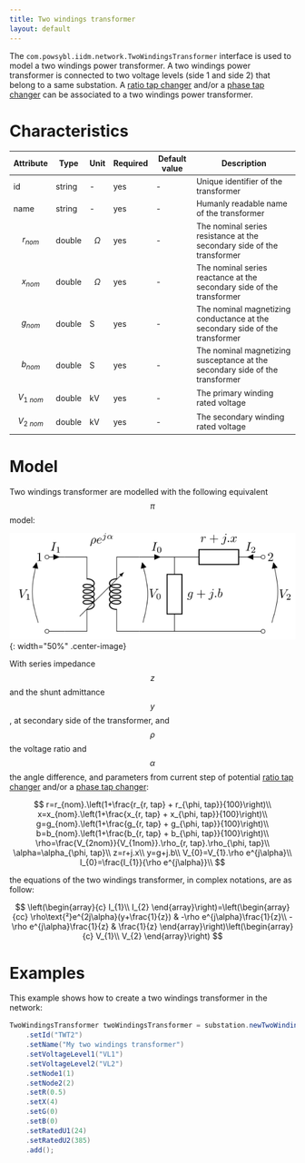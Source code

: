```yaml
---
title: Two windings transformer
layout: default
---
```


The `com.powsybl.iidm.network.TwoWindingsTransformer` interface is used to model a two windings power transformer.
A two windings power transformer is connected to two voltage levels (side 1 and side 2) that belong to a same substation.
A [ratio tap changer](./ratioTapChanger.md) and/or a [phase tap changer](./phaseTapChanger.md) can be associated to a two windings power transformer.

# Characteristics

<div class="table-wrapper" markdown="block">

| Attribute | Type | Unit | Required | Default value | Description |
| --------- | ---- | ---- | -------- | ------------- | ----------- |
| id | string | - | yes | - | Unique identifier of the transformer |
| name | string | - | yes | - | Humanly readable name of the transformer |
| $$r_{nom}$$ | double | $$\Omega$$  | yes | - | The nominal series resistance at the secondary side of the transformer |
| $$x_{nom}$$ | double | $$\Omega$$ | yes | - | The nominal series reactance at the secondary side of the transformer |
| $$g_{nom}$$ | double | S | yes | - | The nominal magnetizing conductance at the secondary side of the transformer |
| $$b_{nom}$$ | double | S | yes | - | The nominal magnetizing susceptance at the secondary side of the transformer |
| $$V_{1\ nom}$$ | double | kV | yes | - | The primary winding rated voltage |
| $$V_{2\ nom}$$ | double | kV | yes | - | The secondary winding rated voltage |

</div>

# Model
Two windings transformer are modelled with the following equivalent $$\pi$$ model:

![Power line model](./images/two-windings-transformer-model.svg){: width="50%" .center-image}

With series impedance $$z$$ and the shunt admittance $$y$$, at secondary side of the transformer, and $$\rho$$ the voltage ratio and $$\alpha$$ the angle difference, and parameters from current step of potential [ratio tap changer](./ratioTapChanger.md) and/or a [phase tap changer](./phaseTapChanger.md):

$$
r=r_{nom}.\left(1+\frac{r_{r, tap} + r_{\phi, tap}}{100}\right)\\
x=x_{nom}.\left(1+\frac{x_{r, tap} + x_{\phi, tap}}{100}\right)\\
g=g_{nom}.\left(1+\frac{g_{r, tap} + g_{\phi, tap}}{100}\right)\\
b=b_{nom}.\left(1+\frac{b_{r, tap} + b_{\phi, tap}}{100}\right)\\
\rho=\frac{V_{2nom}}{V_{1nom}}.\rho_{r, tap}.\rho_{\phi, tap}\\
\alpha=\alpha_{\phi, tap}\\
z=r+j.x\\
y=g+j.b\\
V_{0}=V_{1}.\rho e^{j\alpha}\\
I_{0}=\frac{I_{1}}{\rho e^{j\alpha}}\\
$$

the equations of the two windings transformer, in complex notations, are as follow:

$$
\left(\begin{array}{c}
I_{1}\\
I_{2}
\end{array}\right)=\left(\begin{array}{cc}
\rho\text{²}e^{2j\alpha}(y+\frac{1}{z}) & -\rho e^{j\alpha}\frac{1}{z}\\
-\rho e^{j\alpha}\frac{1}{z} & \frac{1}{z}
\end{array}\right)\left(\begin{array}{c}
V_{1}\\
V_{2}
\end{array}\right)
$$

# Examples
This example shows how to create a two windings transformer in the network:
```java
TwoWindingsTransformer twoWindingsTransformer = substation.newTwoWindingsTransformer()
    .setId("TWT2")
    .setName("My two windings transformer")
    .setVoltageLevel1("VL1")
    .setVoltageLevel2("VL2")
    .setNode1(1)
    .setNode2(2)
    .setR(0.5)
    .setX(4)
    .setG(0)
    .setB(0)
    .setRatedU1(24)
    .setRatedU2(385)
    .add();
```